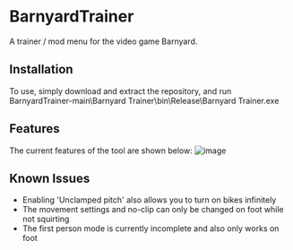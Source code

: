 # BarnyardTrainer
 A trainer / mod menu for the video game Barnyard.

## Installation
To use, simply download and extract the repository, and run BarnyardTrainer-main\Barnyard Trainer\bin\Release\Barnyard Trainer.exe

## Features
The current features of the tool are shown below:
![image](https://user-images.githubusercontent.com/80194912/210333690-dfe8cd62-b1e0-4a91-a270-8f82bdfa3510.png)

## Known Issues
+ Enabling 'Unclamped pitch' also allows you to turn on bikes infinitely
+ The movement settings and no-clip can only be changed on foot while not squirting
+ The first person mode is currently incomplete and also only works on foot
